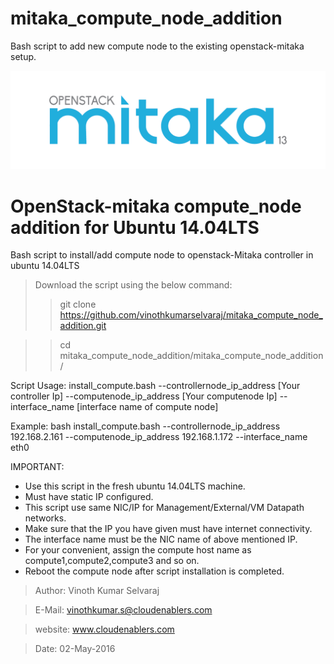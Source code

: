 # mitaka_compute_node_addition
Bash script to add new compute node to the existing openstack-mitaka setup.

![alt tag](https://github.com/CloudenablersPvtLtd/openstack-setup/blob/mitaka/openstack-mitaka/mitaka_configration/openstack-mitaka-logo.png)

# OpenStack-mitaka compute_node addition for Ubuntu 14.04LTS
Bash script to install/add compute node to openstack-Mitaka controller in ubuntu 14.04LTS

>Download the script using the below command:
>>git clone https://github.com/vinothkumarselvaraj/mitaka_compute_node_addition.git

>>cd mitaka_compute_node_addition/mitaka_compute_node_addition/

Script Usage: install_compute.bash --controllernode_ip_address [Your controller Ip] --computenode_ip_address [Your computenode Ip] --interface_name [interface name of compute node]

Example: bash install_compute.bash --controllernode_ip_address 192.168.2.161 --computenode_ip_address 192.168.1.172 --interface_name eth0

IMPORTANT:
  - Use this script in the fresh ubuntu 14.04LTS machine.
  - Must have static IP configured.
  - This script use same NIC/IP for Management/External/VM Datapath networks.
  - Make sure that the IP you have given must have internet connectivity.
  - The interface name must be the NIC name of above mentioned IP.
  - For your convenient, assign the compute host name as compute1,compute2,compute3 and so on.
  - Reboot the compute node after script installation is completed. 

> Author: Vinoth Kumar Selvaraj

> E-Mail: vinothkumar.s@cloudenablers.com

> website: www.cloudenablers.com

> Date: 02-May-2016
